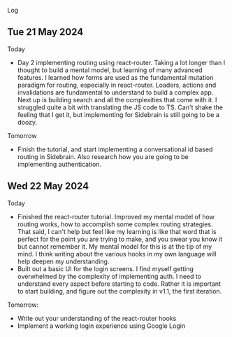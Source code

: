 Log

## Tue 21 May 2024

Today
- Day 2 implementing routing using react-router. Taking a lot longer than I thought to build a mental model, but learning of many advanced features. I learned how forms are used as the fundamental mutation paradigm for routing, especially in react-router. Loaders, actions and invalidations are fundamental to understand to build a complex app. Next up is building search and all the ocmplexities that come with it. I struggled quite a bit with translating the JS code to TS. Can't shake the feeling that I get it, but implementing for Sidebrain is still going to be a doozy.

Tomorrow
- Finish the tutorial, and start implementing a conversational id based routing in Sidebrain. Also research how you are going to be implementing authentication. 


## Wed 22 May 2024

Today
- Finished the react-router tutorial. Improved my mental model of how routing works, how to accomplish some complex routing strategies. That said, I can't help but feel like my learning is like that word that is perfect for the point you are trying to make, and you swear you know it but cannot remember it. My mental model for this is at the tip of my mind. I think writing about the various hooks in my own language will help deepen my understanding. 
- Built out a basic UI for the login screens. I find myself getting overwhelmed by the complexity of implementing auth. I need to understand every aspect before starting to code. Rather it is important to start building, and figure out the complexity in v1.1, the first iteration. 

Tomorrow:
- Write out your understanding of the react-router hooks
- Implement a working login experience using Google Login
